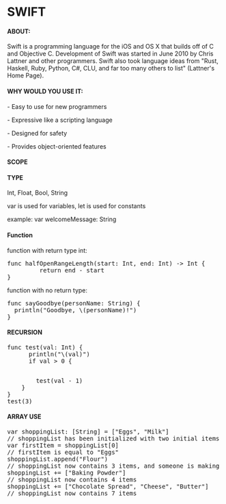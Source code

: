 <h1>SWIFT</h1>

<h4>ABOUT:</h4>
<p>Swift is a programming language for the iOS and OS X that builds off of C and Objective C. Development of Swift was started in June 2010 by Chris Lattner and other programmers. Swift also took language ideas from "Rust, Haskell, Ruby, Python, C#, CLU, and far too many others to list" (Lattner's Home Page). </p>

<h4>WHY WOULD YOU USE IT:</h4>
<p> - Easy to use for new programmers </p>
<p> - Expressive like a scripting language </p>
<p> - Designed for safety </p>
<p> - Provides object-oriented features </p>

<h4>SCOPE</h4>
<p> </p>

<h4>TYPE</h4>
<p>Int, Float, Bool, String</p>
<p>var is used for variables, let is used for constants</p>
<p>example: var welcomeMessage: String</p>

<h4>Function</h4>
<p>function with return type int:</p>
<pre>func halfOpenRangeLength(start: Int, end: Int) -> Int {
         return end - start
}</pre>
<p>function with no return type:</p>
<pre>func sayGoodbye(personName: String) {
  println("Goodbye, \(personName)!")
}</pre>

<h4>RECURSION</h4>
<pre>func test(val: Int) {
      println("\(val)")
      if val > 0 {</p>
        test(val - 1)
    }
}
test(3)</pre>

<h4>ARRAY USE</h4>
<pre>var shoppingList: [String] = ["Eggs", "Milk"]
// shoppingList has been initialized with two initial items
var firstItem = shoppingList[0] 
// firstItem is equal to "Eggs" 
shoppingList.append("Flour")
// shoppingList now contains 3 items, and someone is making pancakes
shoppingList += ["Baking Powder"]
// shoppingList now contains 4 items
shoppingList += ["Chocolate Spread", "Cheese", "Butter"]
// shoppingList now contains 7 items</pre>
